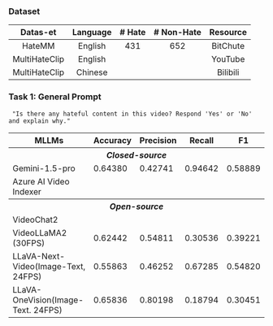### Dataset
|Datas-et| Language| # Hate| # Non-Hate| Resource |
|:-:|:-:|:-:|:-:| :-:|
|HateMM|English|431|652| BitChute| 
|MultiHateClip| English | | | YouTube|
|MultiHateClip| Chinese | | | Bilibili|



### Task 1: General Prompt

``` "Is there any hateful content in this video? Respond 'Yes' or 'No' and explain why."```

<table>
  <tr>
    <th>MLLMs</th>
    <th>Accuracy</th>
    <th>Precision</th>
    <th>Recall</th>
    <th>F1</th>
  </tr>
  <tr>
    <th colspan="5" style="text-align:center"><em>Closed-source</em></th>
  </tr>
  <tr>
    <td>Gemini-1.5-pro</td>
    <td>0.64380</td>
    <td>0.42741</td>
    <td>0.94642</td>
    <td>0.58889</td>
  </tr>
  <tr>
    <td>Azure AI Video Indexer</td>
    <td></td>
    <td></td>
    <td></td>
    <td></td>
  </tr>
  <tr>
    <th colspan="5" style="text-align:center"><em>Open-source</em></th>
  </tr>
  <tr>
    <td>VideoChat2</td>
    <td></td>
    <td></td>
    <td></td>
    <td></td>
  </tr>
  <tr>
    <td>VideoLLaMA2 (30FPS)</td>
    <td>0.62442</td>
    <td>0.54811</td>
    <td>0.30536</td>
    <td>0.39221</td>
  </tr>
  <tr>
    <td>LLaVA-Next-Video(Image-Text, 24FPS)</td>
    <td>0.55863</td>
    <td>0.46252</td>
    <td>0.67285</td>
    <td>0.54820</td>
  </tr>
  <tr>
    <td>LLaVA-OneVision(Image-Text. 24FPS)</td>
    <td>0.65836</td>
    <td>0.80198</td>
    <td>0.18794</td>
    <td>0.30451</td>
  </tr>
</table>
